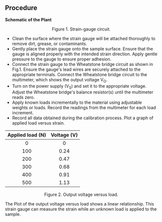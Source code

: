 ## Procedure

**Schematic of the Plant**
<div align="center">
<img class="img-fluid"  src="./images/conn.jpg" alt=""><br> 
Figure 1. Strain-gauge circuit.          
</div>


- Clean the surface where the strain gauge will be attached thoroughly to remove dirt, grease, or contaminants.
- Gently place the strain gauge onto the sample surface. Ensure that the gauge is aligned properly with the intended strain direction. Apply gentle pressure to the gauge to ensure proper adhesion.
- Connect the strain gauge to the Wheatstone bridge circuit as shown in Fig.1. Ensure the gauge's lead wires are securely attached to the appropriate terminals. Connect the Wheatstone bridge circuit to the multimeter, which shows the output voltage V<sub>O</sub>.
- Turn on the power supply (V<sub>S</sub>) and set it to the appropriate voltage. Adjust the Wheatstone bridge's balance resistor(s) until the multimeter reads zero.
- Apply known loads incrementally to the material using adjustable weights or loads. Record the readings from the multimeter for each load increment.
- Record all data obtained during the calibration process. Plot a graph of applied load versus strain.

|**Applied load (N)**|**Voltage (V)**|
| :-: | :-: |
|0|0|
|100|0\.24|
|200|0\.47|
|300|0\.68|
|400|0\.91|
|500|1\.13|

<div align="center">
<img class="img-fluid"  src="./images/plot.jpg" alt=""><br> 
Figure 2. Output voltage versus load.         
</div>

The Plot of the output voltage versus load shows a linear relationship. This strain gauge can measure the strain while an unknown load is applied to the sample.

  